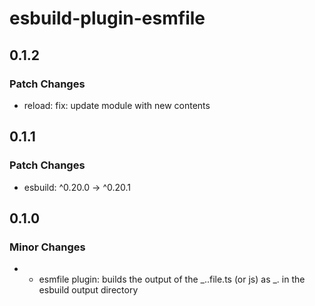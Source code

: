 # esbuild-plugin-esmfile

## 0.1.2

### Patch Changes

- reload: fix: update module with new contents

## 0.1.1

### Patch Changes

- esbuild: ^0.20.0 -> ^0.20.1

## 0.1.0

### Minor Changes

- - esmfile plugin: builds the output of the _.<ext>.file.ts (or js) as _.<ext> in the esbuild output directory
